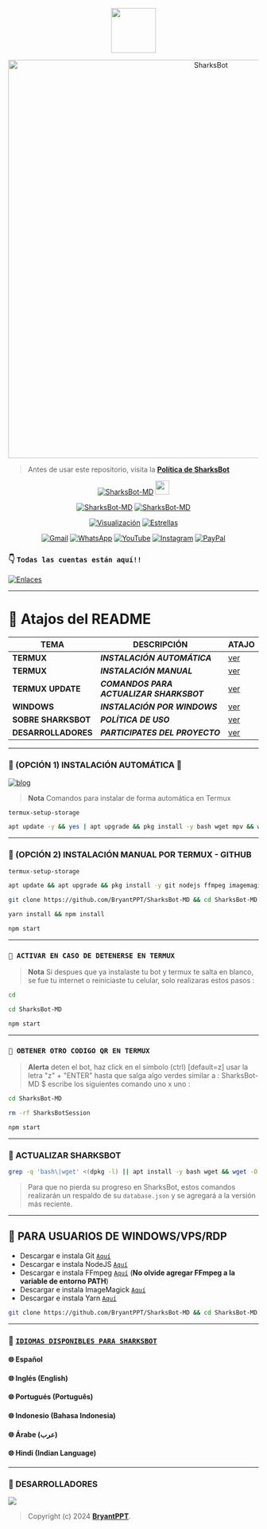 <p align="center"> 
<a href="https://github.com/BryantPPT"><img src="http://readme-typing-svg.herokuapp.com?font=mono&size=17&duration=4000&color=F7B11B&center=falso&vCenter=falso&lines=SharksBot-MD++%F0%9F%90%88;Gracias+por+visitar+este+repositorio.+%F0%9F%92%96" height="90px"></a> 
</p>
 
<p align="center">
<img src="https://telegra.ph/file/d8123357169afc1811d8e.mp4" alt="SharksBot" width="800"/>
  
> Antes de usar este repositorio, visita la **[Política de SharksBot](https://github.com/BryantPPT/SharksBot-MD/blob/master/terms.md)** 
</p>

<p align="center">
<a href="#"><img title="SharksBot-MD" src="https://img.shields.io/badge/SI TE GUSTA ESTE REPOSITORIO APOYAME CON UNA 🦈 ¡GRACIAS! -red?colorA=%255ff0000&colorB=%23017e40&style=for-the-badge"></a> 
<img src="https://i.pinimg.com/originals/5f/75/ce/5f75ce6b0260922a4480284b699deaad.gif" height="28px">
</p>  

<p align="center">
<a href="#"><img title="SharksBot-MD" src="https://img.shields.io/badge/LEA TODO EL README-red?colorA=%F77F48FF&colorB=%F77F48FF&style=for-the-badge"></a> 
<a href="#"><img title="SharksBot-MD" src="https://img.shields.io/badge/COMPATIBLE CON LA VERSIÓN MULTI DISPOSITIVOS DE WHATSAPP-red?colorA=%F77F48FF&colorB=%F77F48FF&style=for-the-badge"></a>
</p>

<p align="center">   
<a href="https://github.com/BryantPPT/SharksBot-MD/watchers"><img title="Visualización" src="https://img.shields.io/github/watchers/BryantPPT/SharksBot-MD?label=Visualización&col or=green&style=flat-square"></a>
<a href="https://github.com/BryantPPT/SharksBot-MD/stargazers"><img title="Estrellas" src="https://img.shields.io/github/stars/BryantPPT/SharksBot-MD?label=Estrellas&color=yellow&style=flat-square"></a>
</p>

<div align="center">
  
[![Gmail](https://img.shields.io/badge/GMAIL-D14836?style=for-the-badge&logo=gmail&logoColor=white)](mailto:xlbrayan30@gmail.com)
[![WhatsApp](https://img.shields.io/badge/CONSULTA-25D366?style=for-the-badge&logo=whatsapp&logoColor=white)](https://wa.me/+18298838883)
[![YouTube](https://img.shields.io/badge/YOUTUBE-FF0000?style=for-the-badge&logo=youtube&logoColor=white)](https://www.youtube.com/@dxxrkgxntel)
[![Instagram](https://img.shields.io/badge/INSTAGRAM-E4405F?style=for-the-badge&logo=instagram&logoColor=white)](https://instagram.com/soybryant_hdx)
[![PayPal](https://img.shields.io/badge/PayPal-00457C?style=for-the-badge&logo=paypal&logoColor=white)](https://paypal.me/brayanbeltrex)
</div>

### 👇 `Todas las cuentas están aquí!!`
[![Enlaces](https://img.shields.io/badge/SHARKSBOT_Accounts-000000%7D?style=for-the-badge&logo=biolink&logoColor=white)](https://www.atom.bio/sharksbot/)

-----
# 📍 Atajos del README

| TEMA | DESCRIPCIÓN | ATAJO |
|------|-------------|-------|
| **TERMUX** | ***INSTALACIÓN AUTOMÁTICA*** |[ver](https://github.com/BryantPPT/SharksBot-MD/tree/master?tab=readme-ov-file#-opci%C3%B3n-1-instalaci%C3%B3n-autom%C3%A1tica-) |
| **TERMUX** | ***INSTALACIÓN MANUAL*** |[ver](https://github.com/BryantPPT/SharksBot-MD/#-opción-2-instalación-manual-por-termux---github) |
| **TERMUX UPDATE** | ***COMANDOS PARA ACTUALIZAR SHARKSBOT*** |[ver](https://github.com/BryantPPT/SharksBot-MD/#-actualizar-sharksbot) |
| **WINDOWS** | ***INSTALACIÓN POR WINDOWS*** |[ver](https://github.com/BryantPPT/SharksBot-MD/#-para-usuarios-de-windowsvpsrdp) |
| **SOBRE SHARKSBOT** | ***POLÍTICA DE USO*** |[ver](https://github.com/BryantPPT/SharksBot-MD/blob/master/terms.md) |
| **DESARROLLADORES** | ***PARTICIPATES DEL PROYECTO*** |[ver](https://github.com/BryantPPT/SharksBot-MD/#-creador) |
-----
### 🦈 (OPCIÓN 1) INSTALACIÓN AUTOMÁTICA 🫰
[![blog](https://img.shields.io/badge/Instalacion-Automatica-FF0000?style=for-the-badge&logo=youtube&logoColor=white)](https://youtube.com/shorts/PESW8LXXlOI?feature=share)
> **Nota** Comandos para instalar de forma automática en Termux  
```bash
termux-setup-storage
```
```bash
apt update -y && yes | apt upgrade && pkg install -y bash wget mpv && wget -O - https://raw.githubusercontent.com/BryantPPT/SharksBot-MD/master/sharks.sh | bash
```
-----
### 🦈 (OPCIÓN 2) INSTALACIÓN MANUAL POR TERMUX - GITHUB 
```bash
termux-setup-storage
```
```bash
apt update && apt upgrade && pkg install -y git nodejs ffmpeg imagemagick yarn
```
```bash
git clone https://github.com/BryantPPT/SharksBot-MD && cd SharksBot-MD
```
```bash
yarn install && npm install
```
```bash
npm start
```
------------------
### `🦈 ACTIVAR EN CASO DE DETENERSE EN TERMUX`
> **Nota** Si despues que ya instalaste tu bot y termux te salta en blanco, se fue tu internet o reiniciaste tu celular, solo realizaras estos pasos :
```bash
cd
```
```bash
cd SharksBot-MD
```
```bash
npm start
```
----
### `🦈 OBTENER OTRO CODIGO QR EN TERMUX`
> **Alerta** deten el bot, haz click en el símbolo (ctrl) [default=z] usar la letra "z" + "ENTER" hasta que salga algo verdes similar a : SharksBot-MD $
> escribe los siguientes comando uno x uno :
```bash 
cd SharksBot-MD
```
```bash
rm -rf SharksBotSession
```
```bash
npm start
```
----
### 🦈 ACTUALIZAR SHARKSBOT
```bash
grep -q 'bash\|wget' <(dpkg -l) || apt install -y bash wget && wget -O - https://raw.githubusercontent.com/BryantPPT/SharksBot-MD/master/update.sh | bash 
```
> Para que no pierda su progreso en SharksBot, estos comandos realizarán un respaldo de su `database.json` y se agregará a la versión más reciente.                          
----
## 🦈 PARA USUARIOS DE WINDOWS/VPS/RDP

* Descargar e instala Git [`Aquí`](https://git-scm.com/downloads)
* Descargar e instala NodeJS [`Aquí`](https://nodejs.org/en/download)
* Descargar e instala FFmpeg [`Aquí`](https://ffmpeg.org/download.html) (**No olvide agregar FFmpeg a la variable de entorno PATH**)
* Descargar e instala ImageMagick [`Aquí`](https://imagemagick.org/script/download.php)
* Descargar e instala Yarn [`Aquí`](https://classic.yarnpkg.com/en/docs/install#windows-stable)
```bash
git clone https://github.com/BryantPPT/SharksBot-MD && cd SharksBot-MD && npm install && npm update && node .
```
----
### 💠 [`IDIOMAS DISPONIBLES PARA SHARKSBOT`](https://github.com/BryantPPT/SharksBot-MD/blob/master/config.js) 
#### 🌐 Español  
#### 🌐 Inglés (English) 
#### 🌐 Portugués (Português)
#### 🌐 Indonesio (Bahasa Indonesia) 
#### 🌐 Árabe (عرب)
#### 🌐 Hindi (Indian Language)
----

### 🦈 DESARROLLADORES
<a href="https://github.com/BryantPPT/SharksBot-MD/graphs/contributors">
<img src="https://contrib.rocks/image?repo=BryantPPT/SharksBot-MD" /> 
</a>

> Copyright (c) 2024 **[BryantPPT](https://github.com/BryantPPT/SharksBot-MD/blob/master/LICENSE)**.

